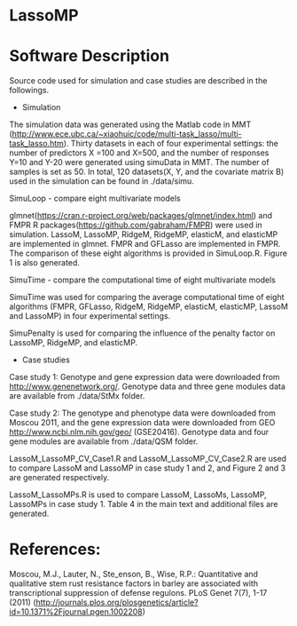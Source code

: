 # LassoMP

Software Description
====================


Source code used for simulation and case studies are described in the followings. 

* Simulation

The simulation data was generated using the Matlab code in MMT (http://www.ece.ubc.ca/~xiaohuic/code/multi-task_lasso/multi-task_lasso.htm). Thirty datasets in each of four experimental settings: the number of predictors X =100 and X=500, and the number of responses Y=10 and Y-20 were generated using simuData in MMT. The number of samples is set as 50. In total, 120 datasets(X, Y, and the covariate matrix B) used in the simulation can be found in ./data/simu. 

SimuLoop - compare eight multivariate models

glmnet(https://cran.r-project.org/web/packages/glmnet/index.html) and FMPR R packages(https://github.com/gabraham/FMPR) were used in simulation. LassoM, LassoMP, RidgeM, RidgeMP, elasticM, and elasticMP are implemented in glmnet. FMPR and GFLasso are implemented in FMPR.  The comparison of these eight algorithms is provided in SimuLoop.R. Figure 1 is also generated.


SimuTime - compare the computational time of eight multivariate models

SimuTime was used for comparing the average computational time of eight algorithms (FMPR, GFLasso, RidgeM, RidgeMP, elasticM, elasticMP, LassoM and LassoMP) in four experimental settings.



SimuPenalty is used for comparing the influence of the penalty factor on LassoMP,  RidgeMP, and elasticMP. 



*	Case studies

Case study 1: Genotype and gene expression data were downloaded from http://www.genenetwork.org/. Genotype data and three gene modules data are available from ./data/StMx folder. 

Case study 2: The genotype and phenotype data were downloaded from Moscou 2011, and the gene expression data were downloaded from GEO http://www.ncbi.nlm.nih.gov/geo/ (GSE20416). Genotype data and four gene modules are available from ./data/QSM folder. 



LassoM_LassoMP_CV_Case1.R and LassoM_LassoMP_CV_Case2.R are used to compare LassoM and LassoMP in case study 1 and 2, and Figure 2 and 3 are generated respectively. 



LassoM_LassoMPs.R is used to compare LassoM, LassoMs, LassoMP, LassoMPs in case study 1. Table 4 in the main text and additional files are generated.  



References:
===========
Moscou, M.J., Lauter, N., Ste_enson, B., Wise, R.P.: Quantitative and qualitative stem rust resistance factors in barley are associated with transcriptional suppression of defense regulons. PLoS Genet 7(7), 1-17 (2011) (http://journals.plos.org/plosgenetics/article?id=10.1371%2Fjournal.pgen.1002208)
